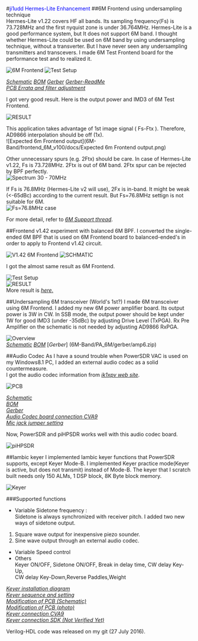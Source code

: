 #<Font color="blue">ji1udd Hermes-Lite Enhancement</font>
##6M Frontend using undersampling technique  
Hermes-Lite v1.22 covers HF all bands.
Its sampling frequency(Fs) is 73.728MHz and the first nyquist zone is under 36.764MHz.
Hermes-Lite is a good performance system, but It does not support 6M band. 
I thought whether Hermes-Lite could be used on 6M band by using undersampling technique, without a transverter. 
But I have never seen any undersampling transmitters and transcevers.
I made 6M Test Frontend board for the performance test and to realized it. 

![6M Frontend](6M-Band/frontend_6M_v100/docs/frontend6m_top.jpg)
![Test Setup](6M-Band/frontend_6M_v100/docs/frontend6m_HL122.jpg)  

[_Schematic_](6M-Band/frontend_6M_v100/docs/frontend6m.pdf)
[_BOM_](6M-Band/frontend_6M_v100/docs/BOM_Frontend6m.pdf)
[_Gerber_](6M-Band/frontend_6M_v100/gerber/frontend6.zip)
[_Gerber-ReadMe_](6M-Band/frontend_6M_v100/gerber/ReadMe.txt)  
[_PCB Errata and filter adjustment_](6M-Band/frontend_6M_v100/docs/Frontend6m_v1.0_PCB_Errata_and_FilterAdjustment.pdf)

I got very good result. Here is the output power and IMD3 of 6M Test Frontend. 

![RESULT](6M-Band/frontend_6M_v100/docs/6MTestFrontendResult.png)

This application takes advantage of 1st image signal ( Fs-Ftx ). 
Therefore, AD9866 interpolation should be off (1x).   
![Expected 6m Frontend output](6M-Band/frontend_6M_v100/docs/Expected 6m Frontend output.png)

Other unnecessary spurs (e.g. 2Ftx) should be care.
In case of Hermes-Lite v1.22,  Fs is 73.728MHz. 2Ftx is out of 6M band. 2Ftx spur can be rejected by BPF perfectly.  
![Spectrum 30 - 70MHz](6M-Band/frontend_6M_v100/docs/frontend6m_Spur_30-70MHz.jpg)

If Fs is 76.8MHz (Hermes-Lite v2 will use), 2Fx is in-band. 
It might be weak (<-65dBc) according to the current result.
But Fs=76.8MHz settign is not suitable for 6M.  
![Fs=76.8MHz case](6M-Band/frontend_6M_v100/docs/HLv2_Spur_estimate.png)

For more detail, refer to [_6M Support thread_](https://groups.google.com/forum/#!topic/hermes-lite/oetsCIdmZzY).



##Frontend v1.42 experiment with balanced 6M BPF.
I converted the single-ended 6M BPF that is used on 6M Frontend board to balanced-ended's in order to apply to Frontend v1.42 circuit.

![V1.42 6M Frontend](6M-Band/frontend_v142_with_6M_filter/docs/01_Frontend142_with_6MbalancedFilter.jpg)
![SCHMATIC](6M-Band/frontend_v142_with_6M_filter/docs/balanced_6m_filter_schematic.jpg)

I got the almost same result as 6M Frontend.

![Test Setup](6M-Band/frontend_v142_with_6M_filter/docs/02_test_setting.jpg)  
![RESULT](6M-Band/frontend_v142_with_6M_filter/docs/frontend142_Spur_30-70MHz.jpg)  
More result is [_here_.](6M-Band/frontend_v142_with_6M_filter/docs/6m_Spur_v142_and_orignal.pdf)


##Undersampling 6M transceiver (World's 1st?)
I made 6M transceiver using 6M Frontend. I added my new 6M power amplifier board. Its output power is 3W in CW.
In SSB mode, the output power should be kept under 1W for good IMD3 (under -35dBc) by adjusting Drive Level (TxPGA).
Rx Pre Amplifier on the schematic is not needed by adjusting AD9866 RxPGA.

![Overview](6M-Band/PA_6M/docs/add_6mPA_AudioCodec.jpg)  
[_Schematic_](6M-Band/PA_6M/docs/6mPA_v1.01.pdf)
[_BOM_](6M-Band/PA_6M/docs/BOM_6m_PA.pdf)
[_Gerber_] (6M-Band/PA_6M/gerber/amp6.zip)



##Audio Codec
As I have a sound trouble when PowerSDR VAC is used on my Windows8.1 PC, I added an external audio codec as a solid countermeasure.  
I got the audio codec information from [_ik1xpv web site_](http://www.steila.com/blog/index.php?controller=post&action=view&id_post=4).

![PCB](audiocodec/docs/AudioCodecPCB.jpg)  

[_Schematic_](audiocodec/docs/AudioCodec_v1.0.pdf)  
[_BOM_](audiocodec/docs/BOM_Keyer_AudioCodec.pdf)  
[_Gerber_](audiocodec/gerber/audiocodec.zip)  
[_Audio Codec board connection CVA9_](audiocodec/docs/Connector_Assignment_BeMicroCVA9_Keyer_AudioCodec.pdf)  
[_Mic jack jumper setting_](audiocodec/docs/Mic_Jack_jumper_setting.pdf)

Now, PowerSDR and piHPSDR works well with this audio codec board.

![piHPSDR](audiocodec/docs/piHPSDR_TestFrontendv1.2_AudioCodec.JPG) 


##Iambic keyer
I implemented  Iambic keyer functions that PowerSDR supports, except Keyer Mode-B. 
I implemented Keyer practice mode(Keyer is active, but does not transmit) instead of Mode-B. 
The keyer that I scratch built needs only 150 ALMs, 1 DSP block, 8K Byte block memory.

![Keyer](audiocodec/docs/6MTRX_Keyer_AudioCodec.jpg)  

###Supported functions
- Variable Sidetone frequency :  
Sidetone is always synchronized with receiver pitch. I added two new ways of sidetone output.   
1) Square wave output for inexpensive piezo sounder.  
2) Sine wave output through an external audio codec.  
- Variable Speed control
- Others  
Keyer ON/OFF, Sidetone ON/OFF, Break in delay time, CW delay Key-Up,   
CW delay Key-Down,Reverse Paddles,Weight

[_Keyer installation diagram_](audiocodec/docs/IambicKeyer_installation_diagram.pdf)  
[_Keyer sequence and setting_](audiocodec/docs/Keyer_Sequece_and_setting.pdf)  
[_Modification of PCB (Schematic)_](audiocodec/docs/Modification_of_Audio_Codec_Board_for_keyer_schematic.pdf)  
[_Modification of PCB (photo)_](audiocodec/docs/Modification_of_Audio_Codec_Board_for_keyer.jpg)   
[_Keyer connection CVA9_](audiocodec/docs/Connector_Assignment_BeMicroCVA9_Keyer_AudioCodec.pdf)  
[_Keyer connection SDK (Not Verified Yet)_](audiocodec/docs/Connector_Assignment_BeMicroSDK_Keyer_AudioCodec.pdf)  

Verilog-HDL code was released on my git (27 July 2016).  




